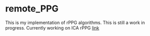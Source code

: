 # remote_PPG
This is my implementation of rPPG algorithms. This is still a work in progress.
Currently working on ICA rPPG [link](https://opg.optica.org/oe/fulltext.cfm?uri=oe-18-10-10762&id=199381)
